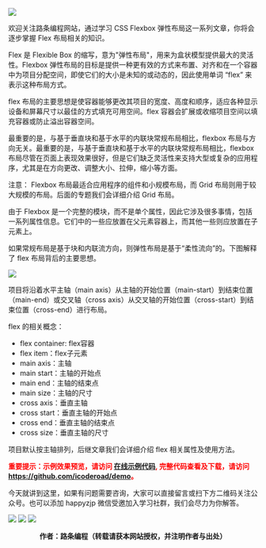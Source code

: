 ![](https://www.icoderoad.com/demo/flex/html/images/flexbox.png)

欢迎关注路条编程网站，通过学习 CSS Flexbox 弹性布局这一系列文章，你将会逐步掌握 Flex 布局相关的知识。

Flex 是 Flexible Box 的缩写，意为"弹性布局"，用来为盒状模型提供最大的灵活性。Flexbox 弹性布局的目标是提供一种更有效的方式来布置、对齐和在一个容器中为项目分配空间，即使它们的大小是未知的或动态的，因此使用单词 “flex” 来表示这种布局方式。

flex 布局的主要思想是使容器能够更改其项目的宽度、高度和顺序，适应各种显示设备和屏幕尺寸以最佳的方式填充可用空间。flex 容器会扩展或收缩项目空间以填充容器或防止溢出容器空间。

最重要的是，与基于垂直块和基于水平的内联块常规布局相比，flexbox 布局与方向无关。最重要的是，与基于垂直块和基于水平的内联块常规布局相比，flexbox 布局尽管在页面上表现效果很好，但是它们缺乏灵活性来支持大型或复杂的应用程序，尤其是在方向更改、调整大小、拉伸，缩小等方面。

注意： Flexbox 布局最适合应用程序的组件和小规模布局，而 Grid 布局则用于较大规模的布局。后面的专题我们会详细介绍 Grid 布局。

由于 Flexbox 是一个完整的模块，而不是单个属性，因此它涉及很多事情，包括一系列属性信息。它们中的一些应放置在父元素容器上，而其他一些则应放置在子元素上。

如果常规布局是基于块和内联流方向，则弹性布局是基于“柔性流向”的。下图解释了 flex 布局背后的主要思想。

![](https://www.icoderoad.com/demo/flex/html/images/basic.png)

项目将沿着水平主轴（main axis）从主轴的开始位置（main-start）到结束位置（main-end）或交叉轴（cross axis）从交叉轴的开始位置（cross-start）到结束位置（cross-end）进行布局。

flex 的相关概念：
* flex container: flex容器
* flex item：flex子元素
* main axis：主轴
* main start：主轴的开始点
* main end：主轴的结束点
* main size：主轴的尺寸
* cross axis：垂直主轴
* cross start：垂直主轴的开始点
* cross end：垂直主轴的结束点
* cross size：垂直主轴的尺寸

项目默认按主轴排列，后继文章我们会详细介绍 flex 相关属性及使用方法。

<p style="color:red;">
	<b>
	重要提示：示例效果预览，请访问 <a href="https://www.icoderoad.com/demo/" target="_blank">在线示例代码</a>, 完整代码查看及下载，请访问 <a href="https://github.com/icoderoad/demo" target="_blank"> https://github.com/icoderoad/demo</a>。
	</b>
</p>

<p>今天就讲到这里，如果有问题需要咨询，大家可以直接留言或扫下方二维码关注公众号。也可以添加 happyzjp 微信受邀加入学习社群，我们会尽力为你解答。</p>

![](https://www.icoderoad.com/upload/2020/09/icoderoad-41b3e8fe1caa4990b529c875f055e507.png)
![](https://www.icoderoad.com/upload/2020/09/xy-dc4752b6b7d34ba6b2de3c152c1d2961.png)
![](https://www.icoderoad.com/upload/2020/09/end-e22f055734c84115a28f03ca03df589a.png)

<center>
	<b>作者：路条编程（转载请获本网站授权，并注明作者与出处）</b>
</center>





